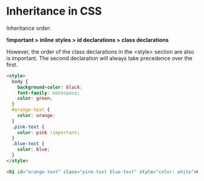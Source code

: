 # Inheritance in CSS


Inheritance order: 

__!important > inline styles > id declarations > class declarations__

However, the order of the class declarations in the \<style\> section are also is important. The second declaration will always take precedence over the first. 



```html
<style>
  body {
    background-color: black;
    font-family: monospace;
    color: green;
  }
  #orange-text {
    color: orange;
  }
  .pink-text {
    color: pink !important;
  }
  .blue-text {
    color: blue;
  }
</style>

<h1 id="orange-text" class="pink-text blue-text" style="color: white">Hello World!</h1>
```